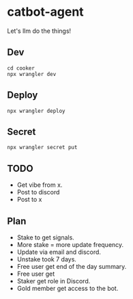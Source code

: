 # catbot-agent

Let's llm do the things!

## Dev

```
cd cooker
npx wrangler dev
```

## Deploy

```
npx wrangler deploy
```

## Secret

```
npx wrangler secret put
```

## TODO

- Get vibe from x.
- Post to discord
- Post to x

## Plan

- Stake to get signals.
- More stake = more update frequency.
- Update via email and discord.
- Unstake took 7 days.
- Free user get end of the day summary.
- Free user get
- Staker get role in Discord.
- Gold member get access to the bot.

